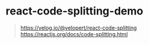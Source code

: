 # react-code-splitting-demo

> https://velog.io/@velopert/react-code-splitting  
> https://reactjs.org/docs/code-splitting.html  

